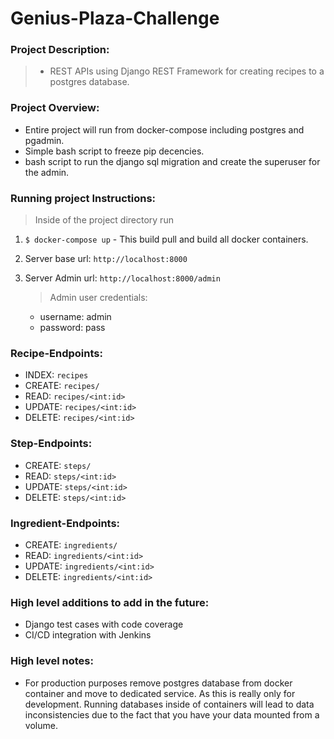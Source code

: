 # Genius-Plaza-Challenge

### Project Description:
>- REST APIs using Django REST Framework for creating recipes to a postgres database.
### Project Overview:
- Entire project will run from docker-compose including postgres and pgadmin.
- Simple bash script to freeze pip decencies.
- bash script to run the django sql migration and create the superuser for the admin.

### Running project Instructions:
>Inside of the project directory run
1. `$ docker-compose up` - This build pull and build all docker containers.

1. Server base url: `http://localhost:8000`

1. Server Admin url: `http://localhost:8000/admin`
    >Admin user credentials:
    - username: admin
    - password: pass

### Recipe-Endpoints:
 - INDEX: `recipes`
 - CREATE: `recipes/`
 - READ: `recipes/<int:id>`
 - UPDATE: `recipes/<int:id>`
 - DELETE: `recipes/<int:id>`

 ### Step-Endpoints: 
 - CREATE: `steps/`
 - READ: `steps/<int:id>`
 - UPDATE: `steps/<int:id>`
 - DELETE: `steps/<int:id>`

### Ingredient-Endpoints:
 - CREATE: `ingredients/`
 - READ: `ingredients/<int:id>`
 - UPDATE: `ingredients/<int:id>`
 - DELETE: `ingredients/<int:id>`
 
### High level additions to add in the future:
- Django test cases with code coverage
- CI/CD integration with Jenkins

### High level notes:
- For production purposes remove postgres database from docker container 
and move to dedicated service. As this is really only for development. Running databases
inside of containers will lead to data inconsistencies due to the fact that you have your 
data mounted from a volume.



